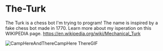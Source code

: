# The-Turk
The Turk is a chess bot I'm trying to program!
The name is inspired by a fake chess bot made in 1770. 
Learn more about my isperation on this WIKIPEDIA page.
https://en.wikipedia.org/wiki/Mechanical_Turk

![CampHereAndThereCampHere ThereGIF](https://github.com/user-attachments/assets/283c71b2-b623-417e-bd35-a209a738505e)

